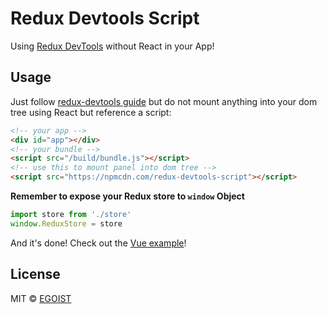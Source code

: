# Redux Devtools Script

Using [Redux DevTools](https://github.com/gaearon/redux-devtools) without React in your App!

## Usage

Just follow [redux-devtools guide](https://github.com/gaearon/redux-devtools#installation) but do not mount anything into your dom tree using React but reference a script:

```html
<!-- your app -->
<div id="app"></div>
<!-- your bundle -->
<script src="/build/bundle.js"></script>
<!-- use this to mount panel into dom tree -->
<script src="https://npmcdn.com/redux-devtools-script"></script>
```

**Remember to expose your Redux store to `window` Object**

```javascript
import store from './store'
window.ReduxStore = store
```

And it's done! Check out the [Vue example](https://github.com/egoist/vuepack)!

## License

MIT &copy; [EGOIST](https://github.com/egoist)
